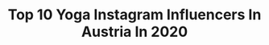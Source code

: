 ---
title: Top 10 Yoga Instagram Influencers In Austria In 2020
description: >-
  Find top yoga Instagram influencers in Austria in 2020. Most popular hashtags: #yogalove #yogaeverywhere #yogi #yogainspiration.
platform: Instagram
profiles:
  - username: "yoga_lanie"
    fullname: >-
      Yoga - Lanie
    location: "Austria"
    followers: 3392
    engagement: 4741
    commentsToLikes: 0.281057
    id: ck5zofvkpqh5h0i14f56w5txw
    verified: false
    hashtags: "#yogalove, #yogabeginner, #yogapractice, #split"
  - username: "carmen__ferraro__"
    fullname: >-
      Carmen Ferraro
    location: "Austria"
    followers: 2807
    engagement: 1525
    commentsToLikes: 0.158940
    id: ckap9sxwttj440i78lpk4u6ct
    verified: false
    hashtags: "#yogaconference, #yogaeurope, #warrior3, #yogaaustria"
  - username: "marcelclementiyoga"
    fullname: >-
      MARCEL CLEMENTI
    location: "Austria"
    followers: 55341
    engagement: 331
    commentsToLikes: 0.044083
    id: ck14i7pxie23q0i19xd2ysa1d
    verified: false
    hashtags: "#yogavibes, #yogaeveryday, #yogajourney, #yogaeverywhere"
  - username: "nathalieshanti"
    fullname: >-
      N A T H A L I E🔸Yoga Tutorials
    location: "Austria"
    followers: 20499
    engagement: 1029
    commentsToLikes: 0.106203
    id: ck8tcndc300ns0j78y9ktrlq9
    verified: false
    hashtags: "#yoga, #yogaforbackpain, #quotestoliveby, #headstandtips"
  - username: "elisasophiayoga"
    fullname: >-
      𝗘𝗟𝗜𝗦𝗔 𝗦𝗢𝗣𝗛𝗜𝗔 𝗬𝗢𝗚𝗔
    location: "Austria"
    followers: 15611
    engagement: 506
    commentsToLikes: 0.047585
    id: ckaotk4oowa480i78x4df4njz
    verified: false
    hashtags: "#onlineyoga, #betruetoyou, #happyvalentine, #behumble"
  - username: "leonie_rachel"
    fullname: >-
      Leonie-Rachel | Self Love Blog
    location: "Austria"
    followers: 28069
    engagement: 259
    commentsToLikes: 0.042147
    id: ck5hfpkufyo0o0i11y78hoxge
    verified: false
    hashtags: "#nachhaltig, #wasistdadennlos, #bridetobe, #nachhaltigleben"
  - username: "kerstinloves"
    fullname: >-
      Kerstin | Yoga & Selflove
    location: "Austria"
    followers: 30523
    engagement: 534
    commentsToLikes: 0.041301
    id: ck55o8kx67uqp0i11hawv138s
    verified: false
    hashtags: "#weekendmode, #youcandoit, #yogalove, #lebengenie"
  - username: "nataliealisonofficial"
    fullname: >-
      Natalie Alison
    location: "Austria"
    followers: 6518
    engagement: 358
    commentsToLikes: 0.050691
    id: ck14j1c4qi4vm0i19qgspl9q2
    verified: false
    hashtags: "#stayhealthy, #travel, #dancer, #osterhase"
  - username: "poschstyle"
    fullname: >-
      Poschstyle
    location: "Austria"
    followers: 23471
    engagement: 274
    commentsToLikes: 0.016747
    id: ckaorrayzoe960i781ef6cf0t
    verified: false
    hashtags: "#dior, #action, #anna, #trend"
  - username: "yogaandjuliet"
    fullname: >-
      yogaandjuliet
    location: "Austria"
    followers: 19470
    engagement: 283
    commentsToLikes: 0.032033
    id: ck0vvu0puqrlk0i197i1j4wcg
    verified: false
    hashtags: "#urlaubdaheim, #turtle, #augarten, #newmoonyoga"
---